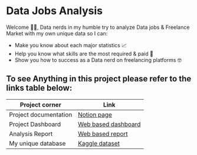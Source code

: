 # Data Jobs Analysis
Welcome 👋🏻, Data nerds in my humble try to analyze Data jobs & Freelance Market with my own unique data so I can:

- Make you know about each major statistics 📈
- Help you know what skills are the most required & paid 🤑
- Show you how to success as a Data nerd on freelancing platforms 🤓

## To see Anything in this project please refer to the links table below:
| Project corner | Link |
| --- | ----------- |
| Project documentation | [Notion page](https://attractive-collar-001.notion.site/Data-Jobs-Analysis-Documentation-b482d7dcef4944b49253910bb2ca8307) |
| Project Dashboard     | [Web based dashboard](https://data-jobs-analysis.onrender.com/) |
| Analysis Report       | [Web based report](https://data-jobs-analysis.onrender.com/report) |
| My unique database    | [Kaggle dataset](https://www.kaggle.com/datasets/muhammedelsayegh/data-jobs-analysis-data) |
